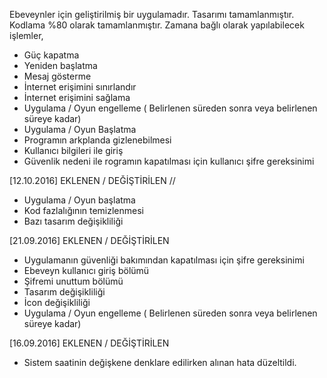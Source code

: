 Ebeveynler için geliştirilmiş bir uygulamadır.
Tasarımı tamamlanmıştır.
Kodlama %80 olarak tamamlanmıştır.
Zamana bağlı olarak yapılabilecek işlemler,

* Güç kapatma
* Yeniden başlatma
* Mesaj gösterme
* İnternet erişimini sınırlandır
* İnternet erişimini sağlama
* Uygulama / Oyun engelleme ( Belirlenen süreden sonra veya belirlenen süreye kadar)
* Uygulama / Oyun Başlatma
* Programın arkplanda gizlenebilmesi
* Kullanıcı bilgileri ile giriş
* Güvenlik nedeni ile rogramın kapatılması için kullanıcı şifre gereksinimi

[12.10.2016] EKLENEN / DEĞİŞTİRİLEN //

* Uygulama / Oyun başlatma
* Kod fazlalığının temizlenmesi
* Bazı tasarım değişikliliği

[21.09.2016] EKLENEN / DEĞİŞTİRİLEN

* Uygulamanın güvenliği bakımından kapatılması için şifre gereksinimi
* Ebeveyn kullanıcı giriş bölümü
* Şifremi unuttum bölümü
* Tasarım değişikliliği
* İcon değişikliliği
* Uygulama / Oyun engelleme ( Belirlenen süreden sonra veya belirlenen süreye kadar)

[16.09.2016] EKLENEN / DEĞİŞTİRİLEN

* Sistem saatinin değişkene denklare edilirken alınan hata düzeltildi.

 
